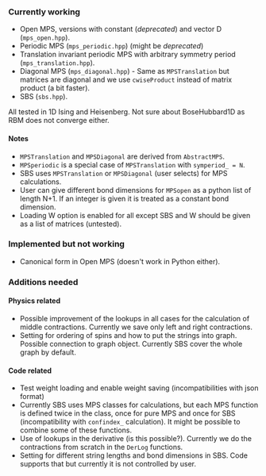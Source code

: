 ### Currently working
- Open MPS, versions with constant (*deprecated*) and vector D (`mps_open.hpp`).
- Periodic MPS (`mps_periodic.hpp`) (might be *deprecated*)
- Translation invariant periodic MPS with arbitrary symmetry period (`mps_translation.hpp`).
- Diagonal MPS (`mps_diagonal.hpp`) - Same as `MPSTranslation` but matrices are diagonal and we use `cwiseProduct` instead of matrix product (a bit faster).
- SBS (`sbs.hpp`).

All tested in 1D Ising and Heisenberg. Not sure about BoseHubbard1D as RBM does not converge either.

#### Notes
- `MPSTranslation` and `MPSDiagonal` are derived from `AbstractMPS`.
- `MPSperiodic` is a special case of `MPSTranslation` with `symperiod_ = N`.
- SBS uses `MPSTranslation` or `MPSDiagonal` (user selects) for MPS calculations.
- User can give different bond dimensions for `MPSopen` as a python list of length N+1. If an integer is given it is treated as a constant bond dimension.
- Loading W option is enabled for all except SBS and W should be given as a list of matrices (untested).

### Implemented but not working
- Canonical form in Open MPS (doesn't work in Python either).

### Additions needed

#### Physics related
- Possible improvement of the lookups in all cases for the calculation of middle contractions. Currently we save only left and right contractions.
- Setting for ordering of spins and how to put the strings into graph. Possible connection to graph object. Currently SBS cover the whole graph by default.

#### Code related
- Test weight loading and enable weight saving (incompatibilities with json format)
- Currently SBS uses MPS classes for calculations, but each MPS function is defined twice in the class, once for pure MPS and once for SBS (incompatibility with `confindex_` calculation). It might be possible to combine some of these functions.
- Use of lookups in the derivative (is this possible?). Currently we do the contractions from scratch in the `DerLog` functions.
- Setting for different string lengths and bond dimensions in SBS. Code supports that but currently it is not controlled by user.
